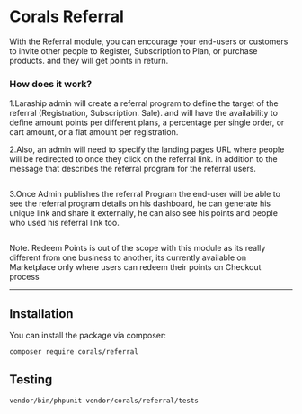 # Corals Referral

With the Referral module, you can encourage your end-users or customers to invite other people to Register, Subscription to Plan, or purchase products. and they will get points in return.

### How does it work?
1.Laraship admin will create a referral program to define the target of the referral (Registration, Subscription. Sale). and will have the availability to define amount points per different plans, a percentage per single order, or cart amount, or a flat amount per registration.

2.Also, an admin will need to specify the landing pages URL where people will be redirected to once they click on the referral link. in addition to the message that describes the referral program for the referral users.

<p><img src="https://www.laraship.com/wp-content/uploads/2019/10/referral_programs.png" alt=""></p>


3.Once Admin publishes the referral Program the end-user will be able to see the referral program details on his dashboard, he can generate his unique link and share it externally, he can also see his points and people who used his referral link too.

<p><img  src="https://www.laraship.com/wp-content/uploads/2019/10/my-referral-programs.png" alt=""></p>


Note. Redeem Points is out of the scope with this module as its really different from one business to another, its currently available on Marketplace only where users can redeem their points on Checkout process

---

## Installation

You can install the package via composer:

```bash
composer require corals/referral
```

## Testing

```bash
vendor/bin/phpunit vendor/corals/referral/tests 
```
